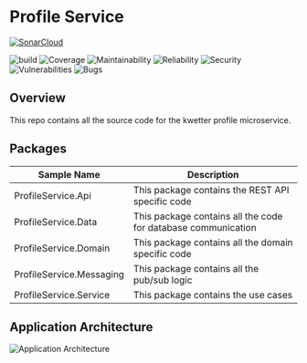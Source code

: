 # Profile Service

[![SonarCloud](https://sonarcloud.io/images/project_badges/sonarcloud-orange.svg)](https://sonarcloud.io/dashboard?id=FHICT-Kwetter_kwetter-identity)

![build](https://github.com/FHICT-Kwetter/kwetter-identity/workflows/pipeline/badge.svg)
![Coverage](https://sonarcloud.io/api/project_badges/measure?project=FHICT-Kwetter_kwetter-identity&metric=coverage)
![Maintainability](https://sonarcloud.io/api/project_badges/measure?project=FHICT-Kwetter_kwetter-identity&metric=sqale_rating)
![Reliability](https://sonarcloud.io/api/project_badges/measure?project=FHICT-Kwetter_kwetter-identity&metric=reliability_rating)
![Security](https://sonarcloud.io/api/project_badges/measure?project=FHICT-Kwetter_kwetter-identity&metric=security_rating)
![Vulnerabilities](https://sonarcloud.io/api/project_badges/measure?project=FHICT-Kwetter_kwetter-identity&metric=vulnerabilities)
![Bugs](https://sonarcloud.io/api/project_badges/measure?project=FHICT-Kwetter_kwetter-identity&metric=bugs)

## Overview

This repo contains all the source code for the kwetter profile microservice.


## Packages
| Sample Name | Description |
| ----------- | ----------- |
| ProfileService.Api | This package contains the REST API specific code |
| ProfileService.Data | This package contains all the code for database communication |
| ProfileService.Domain | This package contains all the domain specific code |
| ProfileService.Messaging | This package contains all the pub/sub logic |
| ProfileService.Service | This package contains the use cases |

## Application Architecture

![Application Architecture](https://ik.imagekit.io/5ii0qakqx65/Kwetter_-__Code__-__C3__-__Profile_Service__cSS3JHGEkn.png)